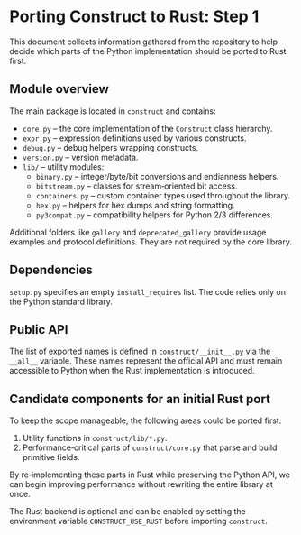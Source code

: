 # Porting Construct to Rust: Step 1

This document collects information gathered from the repository to help decide which parts of the Python implementation should be ported to Rust first.

## Module overview

The main package is located in `construct` and contains:

- `core.py` – the core implementation of the `Construct` class hierarchy.
- `expr.py` – expression definitions used by various constructs.
- `debug.py` – debug helpers wrapping constructs.
- `version.py` – version metadata.
- `lib/` – utility modules:
  - `binary.py` – integer/byte/bit conversions and endianness helpers.
  - `bitstream.py` – classes for stream‑oriented bit access.
  - `containers.py` – custom container types used throughout the library.
  - `hex.py` – helpers for hex dumps and string formatting.
  - `py3compat.py` – compatibility helpers for Python 2/3 differences.

Additional folders like `gallery` and `deprecated_gallery` provide usage examples and protocol definitions. They are not required by the core library.

## Dependencies

`setup.py` specifies an empty `install_requires` list. The code relies only on the Python standard library.

## Public API

The list of exported names is defined in `construct/__init__.py` via the `__all__` variable. These names represent the official API and must remain accessible to Python when the Rust implementation is introduced.

## Candidate components for an initial Rust port

To keep the scope manageable, the following areas could be ported first:

1. Utility functions in `construct/lib/*.py`.
2. Performance‑critical parts of `construct/core.py` that parse and build primitive fields.

By re‑implementing these parts in Rust while preserving the Python API, we can begin improving performance without rewriting the entire library at once.

The Rust backend is optional and can be enabled by setting the environment
variable ``CONSTRUCT_USE_RUST`` before importing ``construct``.

